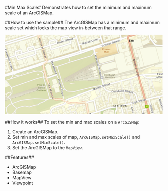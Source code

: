 #Min Max Scale#
Demonstrates how to set the minimum and maximum scale of an ArcGISMap.

##How to use the sample##
The ArcGISMap has a minimum and maximum scale set which locks the map view in-between that range.

![](MinMaxScale.png)

##How it works##
To set the min and max scales on a `ArcGISMap`:

1. Create an ArcGISMap.  
2. Set min and max scales of map, `ArcGISMap.setMaxScale()` and `ArcGISMap.setMinScale()`.
3. Set the ArcGISMap to the `MapView`.

##Features##
- ArcGISMap
- Basemap
- MapView
- Viewpoint
